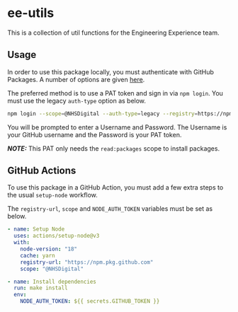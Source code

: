 # ee-utils

This is a collection of util functions for the Engineering Experience team.

## Usage

In order to use this package locally, you must authenticate with GitHub Packages. A number of options are given [here](https://docs.github.com/en/packages/working-with-a-github-packages-registry/working-with-the-npm-registry#authenticating-to-github-packages).

The preferred method is to use a PAT token and sign in via `npm login`. You must use the legacy `auth-type` option as below.

```bash
npm login --scope=@NHSDigital --auth-type=legacy --registry=https://npm.pkg.github.com
```

You will be prompted to enter a Username and Password. The Username is your GitHub username and the Password is your PAT token.

**_NOTE:_** This PAT only needs the `read:packages` scope to install packages.

## GitHub Actions

To use this package in a GitHub Action, you must add a few extra steps to the usual `setup-node` workflow.

The `registry-url`, `scope` and `NODE_AUTH_TOKEN` variables must be set as below.

```yaml
- name: Setup Node
  uses: actions/setup-node@v3
  with:
    node-version: "18"
    cache: yarn
    registry-url: "https://npm.pkg.github.com"
    scope: "@NHSDigital"

- name: Install dependencies
  run: make install
  env:
    NODE_AUTH_TOKEN: ${{ secrets.GITHUB_TOKEN }}
```
